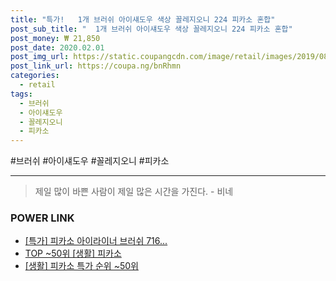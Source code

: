 ```yaml
--- 
title: "특가!   1개 브러쉬 아이섀도우 색상 꼴레지오니 224 피카소 혼합" 
post_sub_title: "  1개 브러쉬 아이섀도우 색상 꼴레지오니 224 피카소 혼합" 
post_money: ₩ 21,850 
post_date: 2020.02.01 
post_img_url: https://static.coupangcdn.com/image/retail/images/2019/08/20/16/7/f0adf653-7ab4-4a99-814f-a1487edb2c8d.jpg 
post_link_url: https://coupa.ng/bnRhmn 
categories: 
  - retail 
tags: 
  - 브러쉬 
  - 아이섀도우 
  - 꼴레지오니 
  - 피카소 
--- 
```

  #브러쉬 #아이섀도우 #꼴레지오니 #피카소 
<hr> 

> 제일 많이 바쁜 사람이 제일 많은 시간을 가진다. - 비네 


### POWER LINK

* <a href="https://blog.naver.com/santokki14/221792054966" target="_blank">[특가] 피카소 아이라이너 브러쉬 716...</a>
* <a href="https://blog.naver.com/an0733/221791998587" target="_blank"> TOP ~50위 [생활] 피카소</a>
* <a href="https://blog.naver.com/sakai111/221791998590" target="_blank"> [생활] 피카소 특가 순위 ~50위</a>
